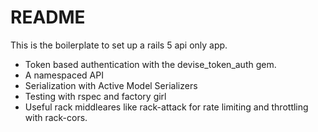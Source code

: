 # README

This is the boilerplate to set up a rails 5 api only app. 

- Token based authentication with the devise_token_auth gem.
- A namespaced API
- Serialization with Active Model Serializers
- Testing with rspec and factory girl
- Useful rack middleares like rack-attack for rate limiting and throttling with rack-cors.